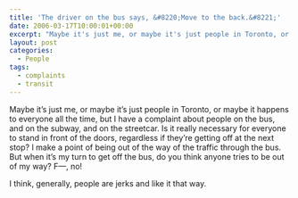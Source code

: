 ```yaml
---
title: 'The driver on the bus says, &#8220;Move to the back.&#8221;'
date: 2006-03-17T10:00:01+00:00
excerpt: "Maybe it's just me, or maybe it's just people in Toronto, or maybe it happens to everyone all the time, but I have a"
layout: post
categories:
  - People
tags:
  - complaints
  - transit
---
```

Maybe it&#8217;s just me, or maybe it&#8217;s just people in Toronto, or maybe it happens to everyone all the time, but I have a complaint about people on the bus, and on the subway, and on the streetcar. Is it really necessary for everyone to stand in front of the doors, regardless if they&#8217;re getting off at the next stop? I make a point of being out of the way of the traffic through the bus. But when it&#8217;s my turn to get off the bus, do you think anyone tries to be out of my way? F&#8212;, no!

I think, generally, people are jerks and like it that way.